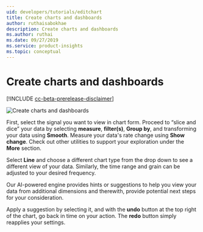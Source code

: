 ```yaml
---
uid: developers/tutorials/editchart
title: Create charts and dashboards
author: ruthaisabokhae
description: Create charts and dashboards
ms.author: ruthai
ms.date: 09/27/2019
ms.service: product-insights
ms.topic: conceptual
---
```


# Create charts and dashboards

[!INCLUDE [cc-beta-prerelease-disclaimer]( includes/cc-beta-prerelease-disclaimer.md)]

![Create charts and dashboards](media/Createchart.gif "Create charts and dashboards")

First, select the signal you want to view in chart form. Proceed to “slice and dice” your data by selecting **measure**, **filter(s)**, **Group by**, and transforming your data using **Smooth**. Measure your data's rate change using **Show change**. Check out other utilities to support your exploration under the **More** section.

Select **Line** and choose a different chart type from the drop down to see a different view of your data. Similarly, the time range and grain can be adjusted to your desired frequency.  

Our AI-powered engine provides hints or suggestions to help you view your data from additional dimensions and therewith, provide potential next steps for your consideration.

Apply a suggestion by selecting it, and with the **undo** button at the top right of the chart, go back in time on your action. The **redo** button simply reapplies your settings.
